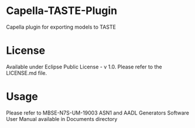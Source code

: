# Capella-TASTE-Plugin
Capella plugin for exporting models to TASTE

# License
Available under Eclipse Public License - v 1.0. Please refer to the LICENSE.md file.

# Usage
Please refer to MBSE-N7S-UM-19003 ASN1 and AADL Generators Software User Manual available in Documents directory
